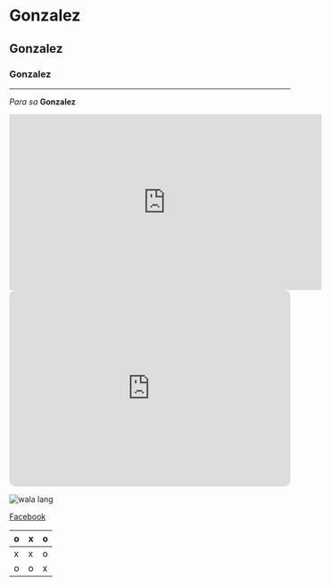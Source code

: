 # Gonzalez
## Gonzalez
### Gonzalez
---
*Para sa* **Gonzalez**

<iframe width="560" height="315" src="https://www.youtube.com/embed/qHZiIxprsrs?si=POaeZYO3iXGXow0r" title="YouTube video player" frameborder="0" allow="accelerometer; autoplay; clipboard-write; encrypted-media; gyroscope; picture-in-picture; web-share" allowfullscreen></iframe>

<iframe style="border-radius:12px" src="https://open.spotify.com/embed/playlist/37i9dQZF1DX0A8zVl7p82B?utm_source=generator" width="100%" height="352" frameBorder="0" allowfullscreen="" allow="autoplay; clipboard-write; encrypted-media; fullscreen; picture-in-picture" loading="lazy"></iframe>

![wala lang](https://jhs.adnu.edu.ph/pluginfile.php/1/theme_remui/section_html/942325426/welcomebg.png)

[Facebook](https://www.facebook.com/)

| o | x | o |
|---|---|---|
| x | x | o |
| o | o | x |
